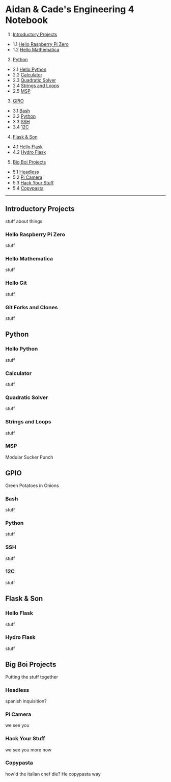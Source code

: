 # Aidan & Cade's Engineering 4 Notebook

1) [Introductory Projects](https://github.com/ADaMiller14/Engineering_4_Notebook#raspberry-pi)
  - 1.1 [Hello Raspberry Pi Zero](https://github.com/ADaMiller14/Engineering_4_Notebook#hello-raspberry-pi-zero)
  - 1.2 [Hello Mathematica](https://github.com/ADaMiller14/Engineering_4_Notebook#hello-mathematica)
  
2) [Python](https://github.com/ADaMiller14/Engineering_4_Notebook#python)
  - 2.1 [Hello Python](https://github.com/ADaMiller14/Engineering_4_Notebook#hello-python)
  - 2.2 [Calculator](https://github.com/ADaMiller14/Engineering_4_Notebook#calculator)
  - 2.3 [Quadratic Solver](https://github.com/ADaMiller14/Engineering_4_Notebook#quadratic-solver)
  - 2.4 [Strings and Loops](https://github.com/ADaMiller14/Engineering_4_Notebook#strings-and-loops)
  - 2.5 [MSP](https://github.com/ADaMiller14/Engineering_4_Notebook#hangman)

3) [GPIO](https://github.com/ADaMiller14/Engineering_4_Notebook#GPIO)
  - 3.1 [Bash](https://github.com/ADaMiller14/Engineering_4_Notebook#GPIO-Pins:Bash)
  - 3.2 [Python](https://github.com/ADaMiller14/Engineering_4_Notebook#GPIO-Pins:Python)
  - 3.3 [SSH](https://github.com/ADaMiller14/Engineering_4_Notebook#GPIO-Pins:SSH)
  - 3.4 [12C](https://github.com/ADaMiller14/Engineering_4_Notebook#GPIO-Pins:12C)
  
4) [Flask & Son](https://github.com/ADaMiller14/Engineering_4_Notebook#Flask-&-Son)
  - 4.1 [Hello Flask](https://github.com/ADaMiller14/Engineering_4_Notebook#Hello-Flask)
  - 4.2 [Hydro Flask](https://github.com/ADaMiller14/Engineering_4_Notebook#Hydro-Flask)

5) [Big Boi Projects](https://github.com/ADaMiller14/Engineering_4_Notebook#Big-Boi-Projects)
  - 5.1 [Headless](https://github.com/ADaMiller14/Engineering_4_Notebook#Headless)
  - 5.2 [Pi Camera](https://github.com/ADaMiller14/Engineering_4_Notebook#Pi-Camera)
  - 5.3 [Hack Your Stuff](https://github.com/ADaMiller14/Engineering_4_Notebook#Hack-Your-Stuff)
  - 5.4 [Copypasta](https://github.com/ADaMiller14/Engineering_4_Notebook#Copypasta)
___
## Introductory Projects
stuff about things
### Hello Raspberry Pi Zero
stuff
### Hello Mathematica
stuff
### Hello Git
stuff
### Git Forks and Clones
stuff
## Python
### Hello Python
stuff
### Calculator
stuff
### Quadratic Solver
stuff
### Strings and Loops
stuff
### MSP 
Modular Sucker Punch
## GPIO 
Green Potatoes in Onions
### Bash
stuff
### Python
stuff
### SSH
stuff
### 12C
stuff
## Flask & Son
### Hello Flask
stuff
### Hydro Flask
stuff
## Big Boi Projects
Putting the stuff together
### Headless 
spanish inquisition?
### Pi Camera 
we see you
### Hack Your Stuff 
we see you more now
### Copypasta 
how'd the italian chef die? He copypasta way
